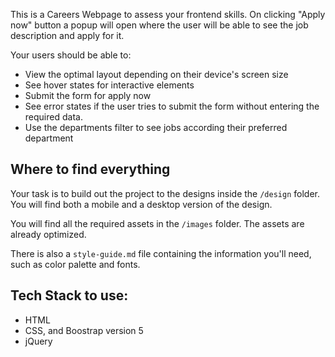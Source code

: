 This is a Careers Webpage to assess your frontend skills. On clicking "Apply now" button a popup will open where the user will be able to see the job description and apply for it.

Your users should be able to:

- View the optimal layout depending on their device's screen size
- See hover states for interactive elements
- Submit the form for apply now
- See error states if the user tries to submit the form without entering the required data.
- Use the departments filter to see jobs according their preferred department

## Where to find everything

Your task is to build out the project to the designs inside the `/design` folder. You will find both a mobile and a desktop version of the design.

You will find all the required assets in the `/images` folder. The assets are already optimized.

There is also a `style-guide.md` file containing the information you'll need, such as color palette and fonts.

## Tech Stack to use:

- HTML
- CSS, and Boostrap version 5
- jQuery
